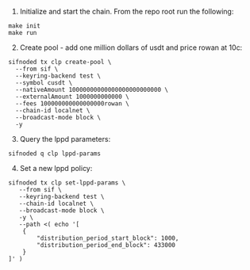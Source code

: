 1. Initialize and start the chain. From the repo root run the following:

```
make init
make run
```

2. Create pool - add one million dollars of usdt and price rowan at 10c:

```
sifnoded tx clp create-pool \
  --from sif \
  --keyring-backend test \
  --symbol cusdt \
  --nativeAmount 10000000000000000000000000 \
  --externalAmount 1000000000000 \
  --fees 100000000000000000rowan \
  --chain-id localnet \
  --broadcast-mode block \
  -y
```

3. Query the lppd parameters:

```
sifnoded q clp lppd-params
```

4. Set a new lppd policy:

```
sifnoded tx clp set-lppd-params \
   --from sif \
   --keyring-backend test \
   --chain-id localnet \
   --broadcast-mode block \
   -y \
   --path <( echo '[
    {
        "distribution_period_start_block": 1000,
        "distribution_period_end_block": 433000
    }
]' )
```
